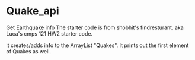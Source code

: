 # Quake_api
Get Earthquake info
The starter code is from shobhit's findresturant.
aka Luca's cmps 121 HW2 starter code.

it creates/adds info to the ArrayList "Quakes". 
It prints out the first element of Quakes as well.

